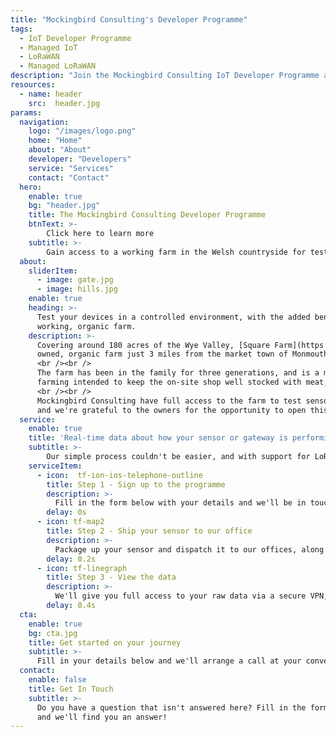 ```yaml
---
title: "Mockingbird Consulting's Developer Programme"
tags:
  - IoT Developer Programme
  - Managed IoT
  - LoRaWAN
  - Managed LoRaWAN
description: "Join the Mockingbird Consulting IoT Developer Programme and test your devices on a working farm."
resources:
  - name: header
    src:  header.jpg
params:
  navigation:
    logo: "/images/logo.png"
    home: "Home"
    about: "About"
    developer: "Developers"
    service: "Services"
    contact: "Contact"
  hero:
    enable: true
    bg: "header.jpg"
    title: The Mockingbird Consulting Developer Programme
    btnText: >-
        Click here to learn more
    subtitle: >-
        Gain access to a working farm in the Welsh countryside for testing your devices.
  about:
    sliderItem: 
      - image: gate.jpg
      - image: hills.jpg
    enable: true
    heading: >-
      Test your devices in a controlled environment, with the added benefit of feedback from the team behind a
      working, organic farm.
    description: >-
      Covering around 180 acres of the Wye Valley, [Square Farm](https://www.squarefarmshop.co.uk/) is a family
      owned, organic farm just 3 miles from the market town of Monmouth on the English/Welsh boarder.
      <br /><br />
      The farm has been in the family for three generations, and is a mixture of livestock and arable 
      farming intended to keep the on-site shop well stocked with meat, fruit, and vegetables.
      <br /><br />
      Mockingbird Consulting have full access to the farm to test sensors that might help both Square Farm and others,
      and we're grateful to the owners for the opportunity to open this up to sensor and gateway development teams.
  service:
    enable: true
    title: 'Real-time data about how your sensor or gateway is performing'
    subtitle: >-
        Our simple process couldn't be easier, and with support for LoRaWAN Class A, B, and C with Over The Air Updates, you can even update your sensors from your desk!
    serviceItem:
      - icon:  tf-ion-ios-telephone-outline
        title: Step 1 - Sign up to the programme
        description: >-
          Fill in the form below with your details and we'll be in touch within 48 hours.
        delay: 0s
      - icon: tf-map2
        title: Step 2 - Ship your sensor to our office
        description: >-
          Package up your sensor and dispatch it to our offices, along with instructions on how to install it, configure it, and the DevEUI so we can ensure it connects to our network properly
        delay: 0.2s
      - icon: tf-linegraph
        title: Step 3 - View the data
        description: >-
          We'll give you full access to your raw data via a secure VPN, with the ability to create graphs directly on the platform - full data capture and analysis within seconds of the device being installed.
        delay: 0.4s
  cta:
    enable: true
    bg: cta.jpg
    title: Get started on your journey
    subtitle: >-
      Fill in your details below and we'll arrange a call at your convenience to get you started.
  contact:
    enable: false
    title: Get In Touch
    subtitle: >-
      Do you have a question that isn't answered here? Fill in the form below
      and we'll find you an answer!
---
```

